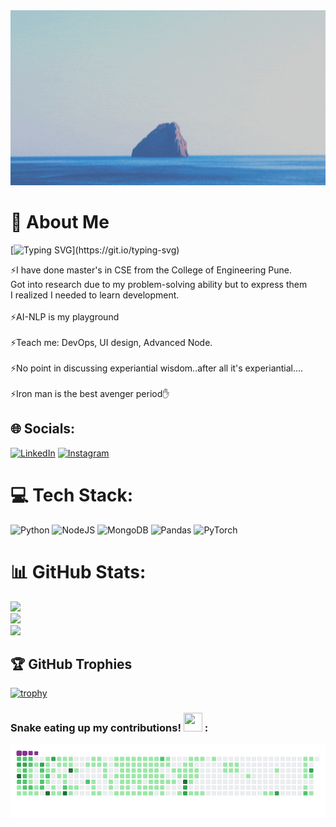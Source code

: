 
<img src="https://github.com/stormspirit03/portfolio/blob/7efd706386af641f1f165199bf713fcaa4288134/Explain%20me%20the%20What%20and%20I%20will%20figure%20out%20the%20how%20(1).gif" width="700" height="280"/>


# 💫 About Me

[![Typing SVG](https://readme-typing-svg.herokuapp.com?font=Architects+Daughter&color=3399ff&size=30&lines=Hey!+It's+Raviraj+here;)](https://git.io/typing-svg)

⚡I have done master's in CSE from the College of Engineering Pune.<br>Got into research due to my problem-solving ability but to express them <br> I realized I needed to learn development.<br><br>⚡AI-NLP is my playground <br><br> ⚡Teach me: DevOps, UI design, Advanced Node.<br><br>⚡No point in discussing experiantial wisdom..after all it's experiantial....<br><br>⚡Iron man is the best avenger period✋



## 🌐 Socials:
[![LinkedIn](https://img.shields.io/badge/LinkedIn-%230077B5.svg?logo=linkedin&logoColor=white)](https://www.linkedin.com/in/raviraj-gardi/) 
[![Instagram](https://img.shields.io/badge/Instagram-%23150458.svg?logo=instagram&logoColor=#8a3ab9)](https://www.instagram.com/nvr_mor/) 

# 💻 Tech Stack:
![Python](https://img.shields.io/badge/python-3670A0?style=for-the-badge&logo=python&logoColor=ffdd54) ![NodeJS](https://img.shields.io/badge/node.js-6DA55F?style=for-the-badge&logo=node.js&logoColor=white) ![MongoDB](https://img.shields.io/badge/MongoDB-%234ea94b.svg?style=for-the-badge&logo=mongodb&logoColor=white) ![Pandas](https://img.shields.io/badge/pandas-%23150458.svg?style=for-the-badge&logo=pandas&logoColor=white) ![PyTorch](https://img.shields.io/badge/PyTorch-%23EE4C2C.svg?style=for-the-badge&logo=PyTorch&logoColor=white)  
# 📊 GitHub Stats:
![](https://github-readme-stats.vercel.app/api?username=raviraj-gardi&theme=dark&hide_border=true&include_all_commits=true&count_private=false)<br/>
![](https://github-readme-streak-stats.herokuapp.com/?user=raviraj-gardi&theme=dark&hide_border=true)<br/>
![](https://github-readme-stats.vercel.app/api/top-langs/?username=stormspirit03&theme=dark&hide_border=true&include_all_commits=true&count_private=false&layout=compact)

## 🏆 GitHub Trophies
[![trophy](https://github-profile-trophy.vercel.app/?username=stormspirit03)](https://github.com/ryo-ma/github-profile-trophy)

### Snake eating up my contributions! <img src= "https://c.tenor.com/BczFoyx41WoAAAAj/swallowed-the-mighty-ones.gif" width= "30" height= "30">  :

![snake gif](https://github.com/raviraj-gardi/raviraj-gardi/blob/600a6502f9e17847a5c728398770ef9d1c19594d/snanke%20eating%20git.gif)





